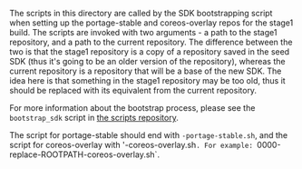 The scripts in this directory are called by the SDK bootstrapping
script when setting up the portage-stable and coreos-overlay repos for
the stage1 build. The scripts are invoked with two arguments - a path
to the stage1 repository, and a path to the current repository. The
difference between the two is that the stage1 repository is a copy of
a repository saved in the seed SDK (thus it's going to be an older
version of the repository), whereas the current repository is a
repository that will be a base of the new SDK. The idea here is that
something in the stage1 repository may be too old, thus it should be
replaced with its equivalent from the current repository.

For more information about the bootstrap process, please see the
`bootstrap_sdk` script in [the scripts
repository](https://github.com/flatcar/scripts).

The script for portage-stable should end with `-portage-stable.sh`,
and the script for coreos-overlay with '-coreos-overlay.sh`. For
example: `0000-replace-ROOTPATH-coreos-overlay.sh`.
